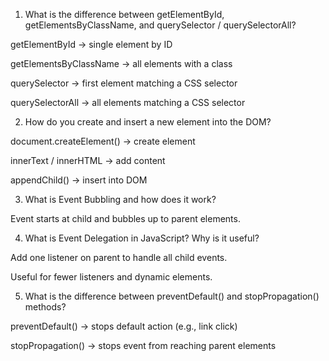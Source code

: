 1. What is the difference between getElementById, getElementsByClassName, and querySelector / querySelectorAll?

getElementById → single element by ID

getElementsByClassName → all elements with a class

querySelector → first element matching a CSS selector

querySelectorAll → all elements matching a CSS selector

2. How do you create and insert a new element into the DOM?

document.createElement() → create element

innerText / innerHTML → add content

appendChild() → insert into DOM

3. What is Event Bubbling and how does it work?

Event starts at child and bubbles up to parent elements.

4. What is Event Delegation in JavaScript? Why is it useful?

Add one listener on parent to handle all child events.

Useful for fewer listeners and dynamic elements.

5. What is the difference between preventDefault() and stopPropagation() methods?

preventDefault() → stops default action (e.g., link click)

stopPropagation() → stops event from reaching parent elements